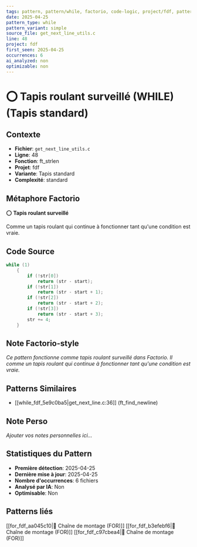 ```yaml
---
tags: pattern, pattern/while, factorio, code-logic, project/fdf, pattern/variant/simple
date: 2025-04-25
pattern_type: while
pattern_variant: simple
source_file: get_next_line_utils.c
line: 48
project: fdf
first_seen: 2025-04-25
occurrences: 6
ai_analyzed: non
optimizable: non
---
```


# ⭕ Tapis roulant surveillé (WHILE) (Tapis standard)

## Contexte
- **Fichier**: `get_next_line_utils.c`
- **Ligne**: 48
- **Fonction**: ft_strlen
- **Projet**: fdf
- **Variante**: Tapis standard
- **Complexité**: standard

## Métaphore Factorio
⭕ **Tapis roulant surveillé**

Comme un tapis roulant qui continue à fonctionner tant qu'une condition est vraie.

## Code Source
```c
while (1)
	{
		if (!str[0])
			return (str - start);
		if (!str[1])
			return (str - start + 1);
		if (!str[2])
			return (str - start + 2);
		if (!str[3])
			return (str - start + 3);
		str += 4;
	}
```

## Note Factorio-style
*Ce pattern fonctionne comme tapis roulant surveillé dans Factorio. Il comme un tapis roulant qui continue à fonctionner tant qu'une condition est vraie.*

## Patterns Similaires
- [[while_fdf_5e9c0ba5|get_next_line.c:36]] (ft_find_newline)

## Note Perso
*Ajouter vos notes personnelles ici...*

## Statistiques du Pattern
- **Première détection**: 2025-04-25
- **Dernière mise à jour**: 2025-04-25
- **Nombre d'occurrences**: 6 fichiers
- **Analysé par IA**: Non
- **Optimisable**: Non

## Patterns liés
[[for_fdf_aa045c10|🔄 Chaîne de montage (FOR)]]
[[for_fdf_b3efebf6|🔄 Chaîne de montage (FOR)]]
[[for_fdf_c97cbea4|🔄 Chaîne de montage (FOR)]]
